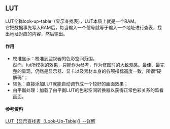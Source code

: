 ﻿## LUT  
LUT全称look-up-table（显示查找表），LUT本质上就是一个RAM。  
它把数据事先写入RAM后，每当输入一个信号就等于输入一个地址进行查表，找出地址对应的内容，然后输出。  

#### 作用  
- 校准显示：校准到监视器的色彩空间范围。  
然而，lut所模拟的效果，只能作为参考，作为修图时的大致观感。最佳、最完整的呈现，仍然是显示器、显卡以及素材本身的各项指标高度一致，所谓“硬解码”；  
- 较色：直接添加LUT就能自动调节成一个较好的画面效果；    
- 白平衡处理：加载了白平衡LUT的色彩空间转换器以获得正常色彩关系的监看画面。  


#### 参考资料  
[LUT【显示查找表（Look-Up-Table)】--详解](http://zhan.renren.com/zmovieheaven?gid=3602888498061925025&checked=true)  


